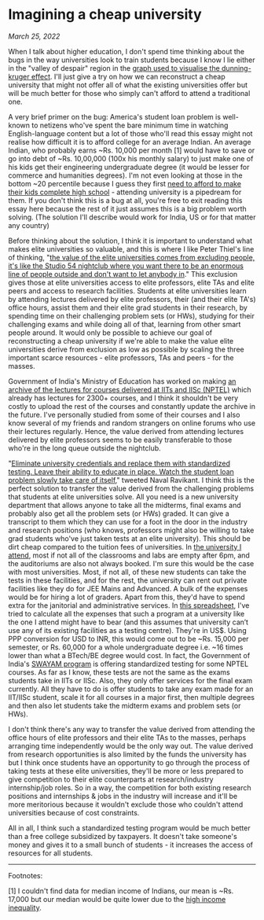 # Imagining a cheap university

*March 25, 2022*

When I talk about higher education, I don't spend time thinking about the bugs in the way universities look to train students because I know I lie either in the &quot;valley of despair&quot; region in the [graph used to visualise the dunning-kruger effect](https://commons.wikimedia.org/wiki/File:Dunning%E2%80%93Kruger_Effect_01.svg). I'll just give a try on how we can reconstruct a cheap university that might not offer all of what the existing universities offer but will be much better for those who simply can&#39;t afford to attend a traditional one.

A very brief primer on the bug: America&#39;s student loan problem is well-known to netizens who&#39;ve spent the bare minimum time in watching English-language content but a lot of those who&#39;ll read this essay might not realise how difficult it is to afford college for an average Indian. An average Indian, who probably earns ~Rs. 10,000 per month [1] would have to save or go into debt of ~Rs. 10,00,000 (100x his monthly salary) to just make one of his kids get their engineering undergraduate degree (it would be lesser for commerce and humanities degrees). I&#39;m not even looking at those in the bottom ~20 percentile because I guess they first [need to afford to make their kids complete high school](http://164.100.24.220/loksabhaquestions/annex/176/AU2108.pdf) - attending university is a pipedream for them. If you don&#39;t think this is a bug at all, you&#39;re free to exit reading this essay here because the rest of it just assumes this is a big problem worth solving. (The solution I&#39;ll describe would work for India, US or for that matter any country)

Before thinking about the solution, I think it is important to understand what makes elite universities so valuable, and this is where I like Peter Thiel&#39;s line of thinking, &quot;[the value of the elite universities comes from excluding people, it&#39;s like the Studio 54 nightclub where you want there to be an enormous line of people outside and don&#39;t want to let anybody in](https://youtu.be/1T-RkxC5pVU).&quot; This exclusion gives those at elite universities access to elite professors, elite TAs and elite peers and access to research facilities. Students at elite universities learn by attending lectures delivered by elite professors, their (and their elite TA&#39;s) office hours, assist them and their elite grad students in their research, by spending time on their challenging problem sets (or HWs), studying for their challenging exams and while doing all of that, learning from other smart people around. It would only be possible to achieve our goal of reconstructing a cheap university if we&#39;re able to make the value elite universities derive from exclusion as low as possible by scaling the three important scarce resources - elite professors, TAs and peers - for the masses.

Government of India&#39;s Ministry of Education has worked on making [an archive of the lectures for courses delivered at IITs and IISc (NPTEL)](https://nptel.ac.in/courses) which already has lectures for 2300+ courses, and I think it shouldn&#39;t be very costly to upload the rest of the courses and constantly update the archive in the future. I&#39;ve personally studied from some of their courses and I also know several of my friends and random strangers on online forums who use their lectures regularly. Hence, the value derived from attending lectures delivered by elite professors seems to be easily transferable to those who&#39;re in the long queue outside the nightclub.

&quot;[Eliminate university credentials and replace them with standardized testing. Leave their ability to educate in place. Watch the student loan problem slowly take care of itself](https://twitter.com/naval/status/1404508591193612289),&quot; tweeted Naval Ravikant. I think this is the perfect solution to transfer the value derived from the challenging problems that students at elite universities solve. All you need is a new university department that allows anyone to take all the midterms, final exams and probably also get all the problem sets (or HWs) graded. It can give a transcript to them which they can use for a foot in the door in the industry and research positions (who knows, professors might also be willing to take grad students who&#39;ve just taken tests at an elite university). This should be dirt cheap compared to the tuition fees of universities. In [the university I attend](https://illinois.edu/), most if not all of the classrooms and labs are empty after 6pm, and the auditoriums are also not always booked. I&#39;m sure this would be the case with most universities. Most, if not all, of these new students can take the tests in these facilities, and for the rest, the university can rent out private facilities like they do for JEE Mains and Advanced. A bulk of the expenses would be for hiring a lot of graders. Apart from this, they&#39;d have to spend extra for the janitorial and administrative services. In [this spreadsheet](https://docs.google.com/spreadsheets/d/1hpqGhBW1wZk9odPy9Go6Kazp-4EMsFjwNQXiKSk-KVs/edit?usp=sharing), I&#39;ve tried to calculate all the expenses that such a program at a university like the one I attend might have to bear (and this assumes that university can’t use any of its existing facilities as a testing centre). They&#39;re in US$. Using PPP conversion for USD to INR, this would come out to be ~Rs. 15,000 per semester, or Rs. 60,000 for a whole undergraduate degree i.e. ~16 times lower than what a BTech/BE degree would cost. In fact, the Government of India&#39;s [SWAYAM program](https://swayam.gov.in/nc_details/NPTEL) is offering standardized testing for some NPTEL courses. As far as I know, these tests are not the same as the exams students take in IITs or IISc. Also, they only offer services for the final exam currently. All they have to do is offer students to take any exam made for an IIT/IISc student, scale it for all courses in a major first, then multiple degrees and then also let students take the midterm exams and problem sets (or HWs).

I don&#39;t think there&#39;s any way to transfer the value derived from attending the office hours of elite professors and their elite TAs to the masses, perhaps arranging time independently would be the only way out. The value derived from research opportunities is also limited by the funds the university has but I think once students have an opportunity to go through the process of taking tests at these elite universities, they&#39;ll be more or less prepared to give competition to their elite counterparts at research/industry internship/job roles. So in a way, the competition for both existing research positions and internships &amp; jobs in the industry will increase and it&#39;ll be more meritorious because it wouldn&#39;t exclude those who couldn&#39;t attend universities because of cost constraints.

All in all, I think such a standardized testing program would be much better than a free college subsidized by taxpayers. It doesn&#39;t take someone&#39;s money and gives it to a small bunch of students - it increases the access of resources for all students.

<hr>

Footnotes:

[1] I couldn&#39;t find data for median income of Indians, our mean is ~Rs. 17,000 but our median would be quite lower due to the [high income inequality](https://www.cnbctv18.com/economy/india-among-most-unequal-nations-top-1-of-population-holds-22-of-national-income-report-11737272.htm).
